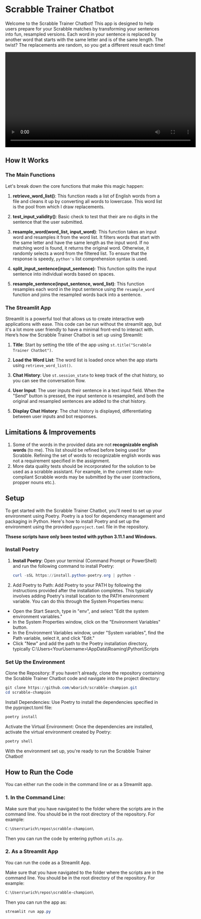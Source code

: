# Scrabble Trainer Chatbot

Welcome to the Scrabble Trainer Chatbot! This app is designed to help users prepare for your Scrabble matches by transforming your sentences into fun, resampled versions. Each word in your sentence is replaced by another word that starts with the same letter and is of the same length. The twist? The replacements are random, so you get a different result each time!

<video id="demoVideo" width="600" controls>
  <source src="data/video.mp4" type="video/mp4">
  Your browser does not support the video tag.
</video>

<script>
  document.addEventListener('DOMContentLoaded', (event) => {
    var video = document.getElementById('demoVideo');
    video.playbackRate = 2.0;
  });
</script>

## How It Works

### The Main Functions

Let's break down the core functions that make this magic happen:

1. **retrieve_word_list()**: This function reads a list of English words from a file and cleans it up by converting all words to lowercase. This word list is the pool from which I draw replacements.

2. **test_input_validity()**: Basic check to test that their are no digits in the sentence that the user submitted.

2. **resample_word(word_list, input_word)**: This function takes an input word and resamples it from the word list. It filters words that start with the same letter and have the same length as the input word. If no matching word is found, it returns the original word. Otherwise, it randomly selects a word from the filtered list. To ensure that the response is speedy, `python's` list comprehension syntax is used.

3. **split_input_sentence(input_sentence)**: This function splits the input sentence into individual words based on spaces.

4. **resample_sentence(input_sentence, word_list)**: This function resamples each word in the input sentence using the `resample_word` function and joins the resampled words back into a sentence.

### The Streamlit App

Streamlit is a powerful tool that allows us to create interactive web applications with ease. This code can be run without the streamlit app, but it's a lot more user friendly to have a minimal front-end to interact with. Here’s how the Scrabble Trainer Chatbot is set up using Streamlit:

1. **Title**: Start by setting the title of the app using `st.title("Scrabble Trainer Chatbot")`.

2. **Load the Word List**: The word list is loaded once when the app starts using `retrieve_word_list()`.

3. **Chat History**: Use `st.session_state` to keep track of the chat history, so you can see the conversation flow.

4. **User Input**: The user inputs their sentence in a text input field. When the "Send" button is pressed, the input sentence is resampled, and both the original and resampled sentences are added to the chat history.

5. **Display Chat History**: The chat history is displayed, differentiating between user inputs and bot responses.

## Limitations & Improvements

1. Some of the words in the provided data are not **recognizable english words** (to me). This list should be refined before being used for Scrabble. Refining the set of words to recognizable english words was not a requirement specified in the assignment.
2. More data quality tests should be incorporated for the solution to be used as a scrabble assistant. For example, in the current state non-compliant Scrabble words may be submitted by the user (contractions, propper nouns etc.). 

## Setup

To get started with the Scrabble Trainer Chatbot, you'll need to set up your environment using Poetry. Poetry is a tool for dependency management and packaging in Python. Here's how to install Poetry and set up the environment using the provided `pyproject.toml` file in the repository.

**Thsese scripts have only been tested with python 3.11.1 and Windows.**

### Install Poetry

1. **Install Poetry**: Open your terminal (Command Prompt or PowerShell) and run the following command to install Poetry:
   ```powershell
   curl -sSL https://install.python-poetry.org | python -
    ```

2. Add Poetry to Path: Add Poetry to your PATH by following the instructions provided after the installation completes. This typically involves adding Poetry's install location to the PATH environment variable. You can do this through the System Properties menu:

* Open the Start Search, type in "env", and select "Edit the system environment variables."
* In the System Properties window, click on the "Environment Variables" button.
* In the Environment Variables window, under "System variables", find the Path variable, select it, and click "Edit."
* Click "New" and add the path to the Poetry installation directory, typically C:\Users\<YourUsername>\AppData\Roaming\Python\Scripts

### Set Up the Environment
Clone the Repository: If you haven't already, clone the repository containing the Scrabble Trainer Chatbot code and navigate into the project directory:

```powershell
git clone https://github.com/wbarich/scrabble-champion.git
cd scrabble-champion
```

Install Dependencies: Use Poetry to install the dependencies specified in the pyproject.toml file:
```powershell
poetry install
```

Activate the Virtual Environment: Once the dependencies are installed, activate the virtual environment created by Poetry:

```powershell
poetry shell
```

With the environment set up, you're ready to run the Scrabble Trainer Chatbot!

## How to Run the Code

You can either run the code in the command line or as a Streamlit app.

### 1. In the Command Line:

Make sure that you have navigated to the folder where the scripts are in the command line. You should be in the root directory of the repository. For example:
```powershell
C:\Users\wrich\repos\scrabble-champion\
```

Then you can run the code by entering python `utils.py`.

### 2. As a Streamlit App
You can run the code as a Streamlit App.

Make sure that you have navigated to the folder where the scripts are in the command line. You should be in the root directory of the repository. For example:
```powershell
C:\Users\wrich\repos\scrabble-champion\
```

Then you can run the app as:
```powershell
streamlit run app.py
```


